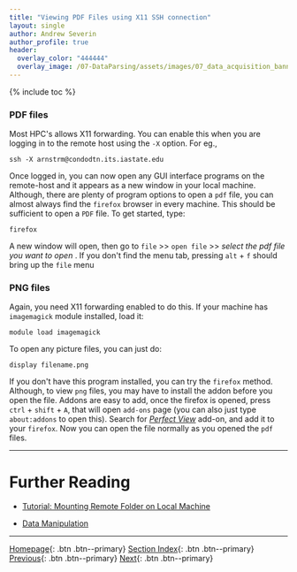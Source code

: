 ```yaml
---
title: "Viewing PDF Files using X11 SSH connection"
layout: single
author: Andrew Severin
author_profile: true
header:
  overlay_color: "444444"
  overlay_image: /07-DataParsing/assets/images/07_data_acquisition_banner.png
---
```


{% include toc %}


### PDF files ###

Most HPC's allows X11 forwarding. You can enable this when you are logging in to the remote host using the `-X` option. For eg.,
```
ssh -X arnstrm@condodtn.its.iastate.edu
```
Once logged in, you can now open any GUI interface programs on the remote-host and it appears as a new window in your local machine. Although, there are plenty of program options to open a `pdf` file, you can almost always find the `firefox` browser in every machine. This should be sufficient to open a `PDF` file. To get started, type:
```
firefox
```

A new window will open, then go to ```file``` >> ```open file``` >> _select the pdf file you want to open_ .
If you don't find the menu tab, pressing ```alt``` + ```f``` should bring up the ```file``` menu


### PNG files ###

Again, you need X11 forwarding enabled to do this. If your machine has ```imagemagick``` module installed, load it:

```
module load imagemagick
```
To open any picture files, you can just do:

```
display filename.png
```

If you don't have this program installed, you can try the ```firefox``` method. Although, to view ```png``` files, you may have to install the addon before you open the file. Addons are easy to add, once the firefox is opened, press ```ctrl``` + ```shift``` + ```A```, that will open ```add-ons``` page (you can also just type ```about:addons``` to open this). Search for [_Perfect View_](https://addons.thunderbird.net/en-us/firefox/addon/perfect-view/?src=dp-dl-othersby) add-on, and add it to your ```firefox```. Now you can open the file normally as you opened the ```pdf``` files.







___
# Further Reading
* [Tutorial: Mounting Remote Folder on Local Machine](03-3-tutorial-mount-remote-folder)

* [Data Manipulation](../02-DATA-MANIPULATION/01-data-manipulation)


___

[Homepage](../../index.md){: .btn  .btn--primary}
[Section Index](../00-DataParsing-LandingPage){: .btn  .btn--primary}
[Previous](03-1-tutorial-view-text-files-unix){: .btn  .btn--primary}
[Next](03-3-tutorial-mount-remote-folder){: .btn  .btn--primary}
